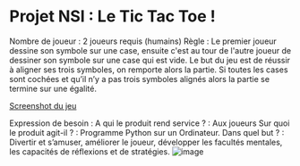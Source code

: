 # Projet NSI : Le Tic Tac Toe !

Nombre de joueur : 2 joueurs requis (humains)
Règle : Le premier joueur dessine son symbole sur une case, ensuite c'est au tour de l'autre joueur de dessiner son symbole sur une case qui est vide.
Le but du jeu est de réussir à aligner ses trois symboles, on remporte alors la partie. Si toutes les cases sont cochées et qu’il n’y a pas trois symboles alignés alors la partie se termine sur une égalité.

[Screenshot du jeu](https://user-images.githubusercontent.com/72768800/120205801-a8b85600-c22a-11eb-82c3-d932b47248e8.png)

Expression de besoin :
	A qui le produit rend service ? : Aux joueurs
	Sur quoi le produit agit-il ? : Programme Python sur un Ordinateur.
	Dans quel but ? : Divertir et s’amuser, améliorer le joueur, développer les facultés mentales, les capacités de réflexions et de stratégies.
![image](https://user-images.githubusercontent.com/72768800/120206305-54fa3c80-c22b-11eb-8db6-23ec342bf81d.png)
